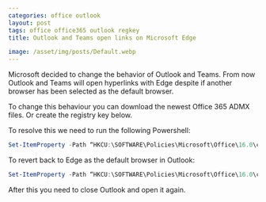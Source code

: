 ```yaml
---
categories: office outlook
layout: post
tags: office office365 outlook regkey
title: Outlook and Teams open links on Microsoft Edge

image: /asset/img/posts/Default.webp
---
```


Microsoft decided to change the behavior of Outlook and Teams. From now Outlook and Teams will open hyperlinks with Edge despite if another browser has been selected as the default browser.

To change this behaviour you can download the newest Office 365 ADMX files. Or create the registry key below.

To resolve this we need to run the following Powershell:

```powershell
Set-ItemProperty -Path “HKCU:\SOFTWARE\Policies\Microsoft\Office\16.0\common\links” -Name ‘BrowserChoice’ -Value 0 -Type DWORD –Force
```

To revert back to Edge as the default browser in Outlook:

```powershell
Set-ItemProperty -Path “HKCU:\SOFTWARE\Policies\Microsoft\Office\16.0\common\links” -Name ‘BrowserChoice’ -Value 1 -Type DWORD –Force
```

After this you need to close Outlook and open it again.